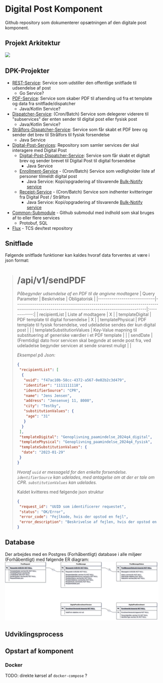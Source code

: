 # Digital Post Komponent
Github repository som dokumenterer opsætningen af den digitale post komponent.

## Projekt Arkitektur
[![](https://mermaid.ink/img/pako:eNqNU8tOwzAQ_BXLJ5Dq9p4DUkv6ACpRxbk5PSzJprHqOJGzASHE5_Al_BhuoTSFtqpPzu7saGbWeeNplSEPuBAisbEmgwEL9UoTGLaoGmIPVVlXFi0ldovJTfWSFuCIzaPEMn-GKnaQ5zpdfn837dPKQV2c5GE_Z6SisYyZRPesU1wKwe7D0S0T4mYzsXLY7LG3KtRNDZQW6P5OHB_wzWm02NKN1YGUPdPyOH6iJLnPD5NXrjmODtUinPzq2NfHHZZwX54cL0_V2LrKmBLpshRmKsIUdX0hfFdRV7sbC4HgCRq8_hGNNjuztY7hu6mMD2OUVlNuIDv032ezOF5I1vdONzMdt2d6sxO9__L8ZgC2m-nG25mWcTQcziePkexs8a_boQ-MFUR1EwwG2bcrUXtXYr17p_1sPdjEyka8x0t0JejM_yhvG4KEU4ElJjzw1wxzaA0lPLHvHgotVfLVpjwg12KPt3UGhKEGr7_kQQ6mwfcv6foMHw?type=png)](https://mermaid.live/edit#pako:eNqNU8tOwzAQ_BXLJ5Dq9p4DUkv6ACpRxbk5PSzJprHqOJGzASHE5_Al_BhuoTSFtqpPzu7saGbWeeNplSEPuBAisbEmgwEL9UoTGLaoGmIPVVlXFi0ldovJTfWSFuCIzaPEMn-GKnaQ5zpdfn837dPKQV2c5GE_Z6SisYyZRPesU1wKwe7D0S0T4mYzsXLY7LG3KtRNDZQW6P5OHB_wzWm02NKN1YGUPdPyOH6iJLnPD5NXrjmODtUinPzq2NfHHZZwX54cL0_V2LrKmBLpshRmKsIUdX0hfFdRV7sbC4HgCRq8_hGNNjuztY7hu6mMD2OUVlNuIDv032ezOF5I1vdONzMdt2d6sxO9__L8ZgC2m-nG25mWcTQcziePkexs8a_boQ-MFUR1EwwG2bcrUXtXYr17p_1sPdjEyka8x0t0JejM_yhvG4KEU4ElJjzw1wxzaA0lPLHvHgotVfLVpjwg12KPt3UGhKEGr7_kQQ6mwfcv6foMHw)

## DPK-Projekter
- [REST-Service](https://github.com/trifork/dpk-docs): Service som udstiller den offentlige snitflade til udsendelse af post
  - Go Service?
- [PDF-Service](https://github.com/trifork/dpk-docs): Service som skaber PDF til afsending ud fra et template og data fra snitflade/dispatcher
  - Java/Kotlin Service?
- [Dispatcher-Service](https://github.com/trifork/dpk-docs): (Cron/Batch) Service som delegerer viderere til "subservices" der enten sender til digital post eller fysisk post
  - Java/Kotlin Service?
- [Strålfors-Dispatcher-Service](https://github.com/trifork/dpk-docs): Service som får skabt et PDF brev og sender det brev til Strålfors til fysisk forsendelse
  - Java Service 
- [Digital-Post-Services](https://github.com/trifork/dpk-docs): Repository som samler services der skal interagere med Digital Post
  - [Digital-Post-Dispatcher-Service](https://github.com/trifork/dpk-docs): Service som får skabt et digitalt brev og sender brevet til Digital Post til digital forsendelse
    - Java Service 
  - [Enrollment-Service](https://github.com/trifork/dpk-docs) - (Cron/Batch) Service som vedligholder liste af personer tilmeldt digital post
    - Java Service: Kopi/opgradering af tilsvarende [Bulk-Notify service](https://github.com/trifork/bulk-notification/tree/master/poll-eboks-enrollment-lists)
  - [Receipt-Service](https://github.com/trifork/dpk-docs) - (Cron/Batch) Service som indhenter kvitteringer fra Digital Post / Strålfors
    - Java Service: Kopi/opgradering af tilsvarende [Bulk-Notify service](https://github.com/trifork/bulk-notification/tree/master/poll-eboks-acknowledgements)
- [Common-Submodule](https://github.com/trifork/dpk-docs) - Github submodul med indhold som skal bruges af to eller flere services
  - Protobuf, SQL
- [Flux](https://github.com/trifork/dpk-docs) - TCS dev/test repository

## Snitflade
Følgende snitflade funktioner kan kaldes hvoraf data forventes at være i json format:

> # /api/v1/sendPDF
>
> *Påbegynder udsendelse af en PDF til de angivne modtagere*
> | Query Parameter             | Beskrivelse                                                                                                                               | Obligatorisk |
> |-----------------------------|-------------------------------------------------------------------------------------------------------------------------------------------|:------------:|
> | recipientList               | Liste af modtagere                                                                                                                        | X            |
> | templateDigital             | PDF template til digital forsendelse                                                                                                      | X            |
> | templatePhysical            | PDF template til fysisk forsendelse, ved udeladelse sendes der kun digital post                                                           |              |
> | templateSubstitutionValues  | Key-Value mapning til substituering af generiske værdier i et PDF template                                                                |              |
> | sendDate                    | (Fremtidig) dato hvor servicen skal begynde at sende post fra, ved udeladelse begynder servicen at sende snarest muligt                   |              |
>
> *Eksempel på Json:*
> ```json
> {
>  "recipientList": [
>   {
>    "uuid": "f47ac10b-58cc-4372-a567-0e02b2c3d479",
>    "identifier": "1111111118",
>    "identifierSource": "CPR",
>    "name": "Jens Jensen",
>    "address": "Jensenvej 11, 8000",
>    "city": "Testby",
>    "substitutionValues": {
>     "age": "31"    
>    }
>   }
>  ],
>  "templateDigital": "Genoplivning_paamindelse_2024q4_digital",
>  "templatePhysical": "Genoplivning_paamindelse_2024q4_fysisk",
>  "templateSubstitutionValues": {
>   "date": "2023-01-29"    
>  } 
> }
> ```
> *Hvoraf `uuid` er messageId for den enkelte forsendelse. `identifierSource` kan udelades, med antagelse om at der er tale om CPR. `substitutionValues` kan udelades.*
>
> Kaldet kvitteres med følgende json struktur
> ```json
> {
>  "request_id": "UUID som identificerer requestet",
>  "status": "OK/Error",
>  "error_code": "Fejlkode, hvis der opstod en fejl",
>  "error_description": "Beskrivelse af fejlen, hvis der opstod en fejl"
> }
> ```

## Database
Der arbejdes med en Postgres (Forhåbentligt) database i alle miljøer (Forhåbentligt) med følgende ER diagram:
![dpk_db.png not found!](assets/dpk_db.png "ER Diagram")

## Udviklingsprocess

## Opstart af komponent
### Docker
TODO: direkte kørsel af `docker-compose` ?
